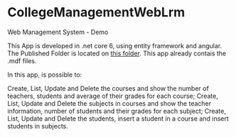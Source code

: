# CollegeManagementWebLrm
Web Management System - Demo

This App is developed in .net core 6, using entity framework and angular.
The Published Folder is located on 
[this folder](https://github.com/lucasrmotta/CollegeManagementWebLrm/tree/master/CollegeManagement/Published/CollegeManagementSystem).
This app already contais the .mdf files.

In this app, is possible to:

Create, List, Update and Delete the courses and show the number of teachers, students and average of their grades for each course;
Create, List, Update and Delete the subjects in courses and show the teacher information, number of students and their grades for each subject;
Create, List, Update and Delete the students, insert a student in a course and insert students in subjects.

